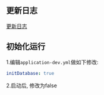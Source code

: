 ## 更新日志
[更新日志](/change-log.md)

## 初始化运行

1.编辑`application-dev.yml`做如下修改:
```yaml
initDatabase: true
```
2.启动后, 修改为false